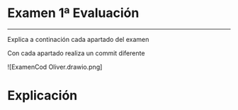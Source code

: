# Examen 1ª Evaluación

---

Explica a continación cada apartado del examen

Con cada apartado realiza un commit diferente


![ExamenCod Oliver.drawio.png]

# Explicación